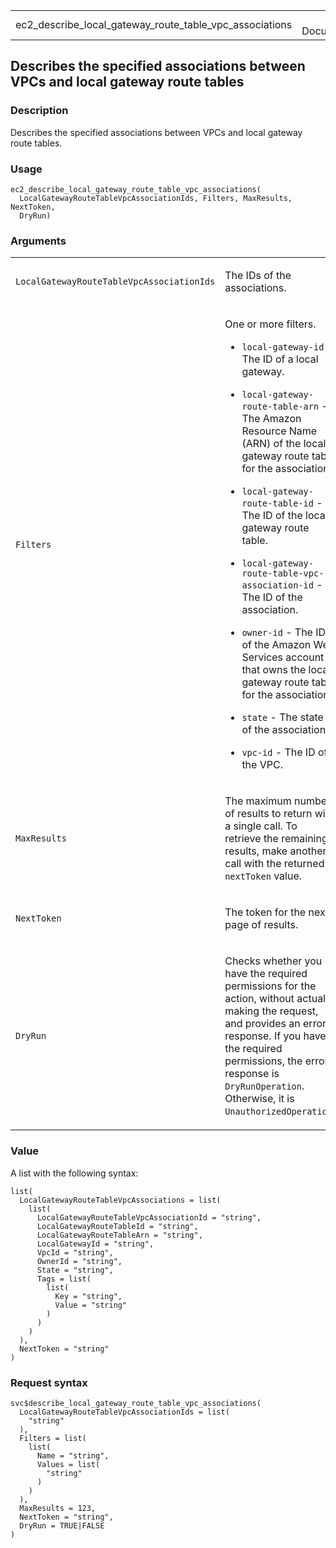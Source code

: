 <table style="width: 100%;">
<tbody>
<tr class="odd">
<td>ec2_describe_local_gateway_route_table_vpc_associations</td>
<td style="text-align: right;">R Documentation</td>
</tr>
</tbody>
</table>

## Describes the specified associations between VPCs and local gateway route tables

### Description

Describes the specified associations between VPCs and local gateway
route tables.

### Usage

    ec2_describe_local_gateway_route_table_vpc_associations(
      LocalGatewayRouteTableVpcAssociationIds, Filters, MaxResults, NextToken,
      DryRun)

### Arguments

<table>
<colgroup>
<col style="width: 35%" />
<col style="width: 65%" />
</colgroup>
<tbody>
<tr class="odd">
<td><code
id="ec2_describe_local_gateway_route_table_vpc_associations_:_LocalGatewayRouteTableVpcAssociationIds">LocalGatewayRouteTableVpcAssociationIds</code></td>
<td><p>The IDs of the associations.</p></td>
</tr>
<tr class="even">
<td><code
id="ec2_describe_local_gateway_route_table_vpc_associations_:_Filters">Filters</code></td>
<td><p>One or more filters.</p>
<ul>
<li><p><code>local-gateway-id</code> - The ID of a local
gateway.</p></li>
<li><p><code>local-gateway-route-table-arn</code> - The Amazon Resource
Name (ARN) of the local gateway route table for the
association.</p></li>
<li><p><code>local-gateway-route-table-id</code> - The ID of the local
gateway route table.</p></li>
<li><p><code>local-gateway-route-table-vpc-association-id</code> - The
ID of the association.</p></li>
<li><p><code>owner-id</code> - The ID of the Amazon Web Services account
that owns the local gateway route table for the association.</p></li>
<li><p><code>state</code> - The state of the association.</p></li>
<li><p><code>vpc-id</code> - The ID of the VPC.</p></li>
</ul></td>
</tr>
<tr class="odd">
<td><code
id="ec2_describe_local_gateway_route_table_vpc_associations_:_MaxResults">MaxResults</code></td>
<td><p>The maximum number of results to return with a single call. To
retrieve the remaining results, make another call with the returned
<code>nextToken</code> value.</p></td>
</tr>
<tr class="even">
<td><code
id="ec2_describe_local_gateway_route_table_vpc_associations_:_NextToken">NextToken</code></td>
<td><p>The token for the next page of results.</p></td>
</tr>
<tr class="odd">
<td><code
id="ec2_describe_local_gateway_route_table_vpc_associations_:_DryRun">DryRun</code></td>
<td><p>Checks whether you have the required permissions for the action,
without actually making the request, and provides an error response. If
you have the required permissions, the error response is
<code>DryRunOperation</code>. Otherwise, it is
<code>UnauthorizedOperation</code>.</p></td>
</tr>
</tbody>
</table>

### Value

A list with the following syntax:

    list(
      LocalGatewayRouteTableVpcAssociations = list(
        list(
          LocalGatewayRouteTableVpcAssociationId = "string",
          LocalGatewayRouteTableId = "string",
          LocalGatewayRouteTableArn = "string",
          LocalGatewayId = "string",
          VpcId = "string",
          OwnerId = "string",
          State = "string",
          Tags = list(
            list(
              Key = "string",
              Value = "string"
            )
          )
        )
      ),
      NextToken = "string"
    )

### Request syntax

    svc$describe_local_gateway_route_table_vpc_associations(
      LocalGatewayRouteTableVpcAssociationIds = list(
        "string"
      ),
      Filters = list(
        list(
          Name = "string",
          Values = list(
            "string"
          )
        )
      ),
      MaxResults = 123,
      NextToken = "string",
      DryRun = TRUE|FALSE
    )
